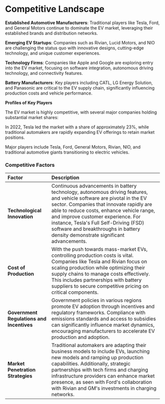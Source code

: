 # Competitive Landscape

**Established Automotive Manufacturers**: Traditional players like Tesla, Ford, and General Motors continue to dominate the EV market, leveraging their established brands and distribution networks.

**Emerging EV Startups**: Companies such as Rivian, Lucid Motors, and NIO are challenging the status quo with innovative designs, cutting-edge technology, and unique customer experiences.

**Technology Firms**: Companies like Apple and Google are exploring entry into the EV market, focusing on software integration, autonomous driving technology, and connectivity features.

**Battery Manufacturers**: Key players including CATL, LG Energy Solution, and Panasonic are critical to the EV supply chain, significantly influencing production costs and vehicle performance.

**Profiles of Key Players**

The EV market is highly competitive, with several major companies holding substantial market shares:

In 2022, Tesla led the market with a share of approximately 23%, while traditional automakers are rapidly expanding EV offerings to retain market positions.

Major players include Tesla, Ford, General Motors, Rivian, NIO, and traditional automotive giants transitioning to electric vehicles.

### Competitive Factors

| Factor | Description |
| :---- | :---- |
| **Technological Innovation** | Continuous advancements in battery technology, autonomous driving features, and vehicle software are pivotal in the EV sector. Companies that innovate rapidly are able to reduce costs, enhance vehicle range, and improve customer experience. For instance, Tesla's Full Self-Driving (FSD) software and breakthroughs in battery density demonstrate significant advancements. |
| **Cost of Production** | With the push towards mass-market EVs, controlling production costs is vital. Companies like Tesla and Rivian focus on scaling production while optimizing their supply chains to manage costs effectively. This includes partnerships with battery suppliers to secure competitive pricing on critical components. |
| **Government Regulations and Incentives** | Government policies in various regions promote EV adoption through incentives and regulatory frameworks. Compliance with emissions standards and access to subsidies can significantly influence market dynamics, encouraging manufacturers to accelerate EV production and adoption. |
| **Market Penetration Strategies** | Traditional automakers are adapting their business models to include EVs, launching new models and ramping up production capabilities. Additionally, strategic partnerships with tech firms and charging infrastructure providers can enhance market presence, as seen with Ford's collaboration with Rivian and GM's investments in charging networks. 
